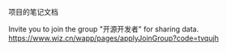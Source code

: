 项目的笔记文档

Invite you to join the group "开源开发者" for sharing data. https://www.wiz.cn/wapp/pages/applyJoinGroup?code=tvqujh